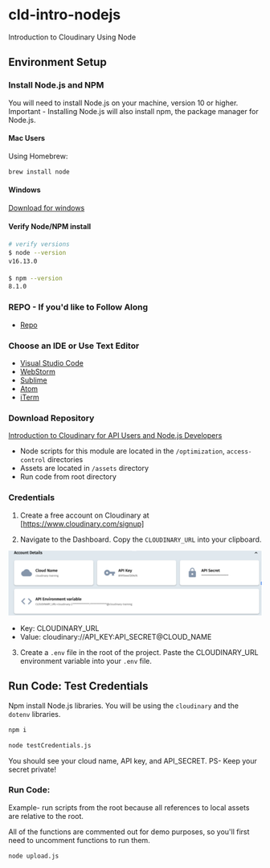 # cld-intro-nodejs
Introduction to Cloudinary Using Node

## Environment Setup

### Install Node.js and NPM
You will need to install Node.js on your machine, version 10 or higher.
 Important - Installing Node.js will also install npm, the package manager for Node.js.

#### Mac Users
Using Homebrew:

```bash
brew install node
```

#### Windows
[Download for windows](https://nodejs.org/en/download/)

#### Verify Node/NPM install

```bash
# verify versions
$ node --version
v16.13.0

$ npm --version
8.1.0
```

### REPO - If you'd like to Follow Along
- [Repo](https://github.com/cloudinary-training/cld-intro-nodejs)

### Choose an IDE or Use Text Editor

- [Visual Studio Code](https://code.visualstudio.com/download) 
- [WebStorm](https://www.jetbrains.com/webstorm/) 
- [Sublime](https://www.sublimetext.com/) 
- [Atom](https://atom.io/) 
- [iTerm](https://iterm2.com/) 

### Download Repository

[Introduction to Cloudinary for API Users and Node.js Developers](https://github.com/cloudinary-training/cld-intro-nodejs)

- Node scripts for this module are located in the  `/optimization`, `access-control` directories
- Assets are located in `/assets` directory
- Run code from root directory 

### Credentials

1. Create a free account on Cloudinary at [https://www.cloudinary.com/signup]

2. Navigate to the Dashboard. Copy the `CLOUDINARY_URL` into your clipboard.

![Dashboard](/assets/env_variable.png)

- Key: CLOUDINARY_URL
- Value: cloudinary://API_KEY:API_SECRET@CLOUD_NAME


3. Create a `.env` file in the root of the project. Paste the CLOUDINARY_URL environment variable into your `.env` file.

## Run Code: Test Credentials

Npm install Node.js libraries. You will be using the `cloudinary` and the `dotenv` libraries.

```bash
npm i
```

```bash
node testCredentials.js
```
You should see your cloud name, API key, and API_SECRET. PS- Keep your secret private!

### Run Code:
Example- run scripts from the root because all references to local assets are relative to the root.

All of the functions are commented out for demo purposes, so you'll first need to uncomment functions to run them.

```bash
node upload.js
```

